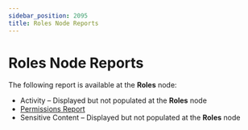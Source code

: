 ```yaml
---
sidebar_position: 2095
title: Roles Node Reports
---
```


# Roles Node Reports

The following report is available at the **Roles** node:

* Activity – Displayed but not populated at the **Roles** node
* [Permissions Report](Permissions "Permissions Report")
* Sensitive Content – Displayed but not populated at the **Roles** node